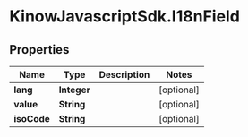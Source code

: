 # KinowJavascriptSdk.I18nField

## Properties
Name | Type | Description | Notes
------------ | ------------- | ------------- | -------------
**lang** | **Integer** |  | [optional] 
**value** | **String** |  | [optional] 
**isoCode** | **String** |  | [optional] 


